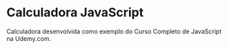 # Calculadora JavaScript
Calculadora desenvolvida como exemplo do Curso Completo de JavaScript na Udemy.com.

